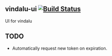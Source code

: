 vindalu-ui [![Build Status](https://travis-ci.org/vindalu/vindalu-ui.svg?branch=master)](https://travis-ci.org/vindalu/vindalu-ui)
----------
UI for vindalu

TODO
----
- Automatically request new token on expiration.